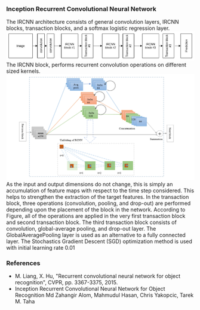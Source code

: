 ### Inception Recurrent Convolutional Neural Network
The IRCNN architecture consists of general convolution layers, IRCNN blocks, transaction blocks, and a softmax logistic regression layer.
<img src="imgs/arch2.jpg">
The IRCNN block, performs recurrent convolution operations on different sized kernels.
<img src="imgs/arch.png">
As the input and output dimensions do not change, this is simply an accumulation of feature maps with respect to the time step considered. This helps to strengthen the extraction of the target features.
In the transaction block, three operations (convolution, pooling, and drop-out) are performed depending upon the placement of the block in the network. According to Figure,  all of the operations are applied in the very first transaction block and second transaction block. The third transaction block consists of convolution, global-average pooling, and drop-out layer. The GlobalAveragePooling layer is used as an alternative to a fully connected layer.
The Stochastics Gradient Descent (SGD) optimization method is used with initial learning rate 0.01
### References
- M. Liang, X. Hu, "Recurrent convolutional neural network for object recognition", CVPR, pp. 3367-3375, 2015.
- Inception Recurrent Convolutional Neural Network for Object Recognition
Md Zahangir Alom, Mahmudul Hasan, Chris Yakopcic, Tarek M. Taha
